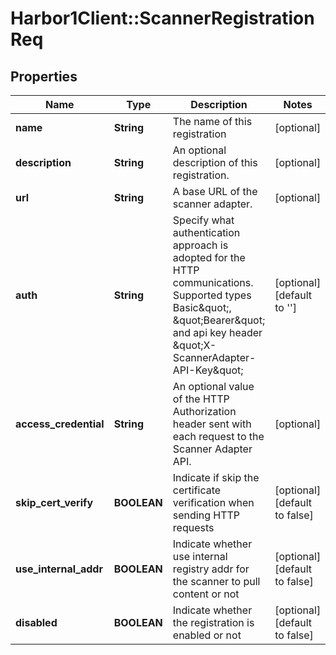 # Harbor1Client::ScannerRegistrationReq

## Properties
Name | Type | Description | Notes
------------ | ------------- | ------------- | -------------
**name** | **String** | The name of this registration | [optional] 
**description** | **String** | An optional description of this registration. | [optional] 
**url** | **String** | A base URL of the scanner adapter. | [optional] 
**auth** | **String** | Specify what authentication approach is adopted for the HTTP communications. Supported types Basic\&quot;, \&quot;Bearer\&quot; and api key header \&quot;X-ScannerAdapter-API-Key\&quot;  | [optional] [default to &#39;&#39;]
**access_credential** | **String** | An optional value of the HTTP Authorization header sent with each request to the Scanner Adapter API.  | [optional] 
**skip_cert_verify** | **BOOLEAN** | Indicate if skip the certificate verification when sending HTTP requests | [optional] [default to false]
**use_internal_addr** | **BOOLEAN** | Indicate whether use internal registry addr for the scanner to pull content or not | [optional] [default to false]
**disabled** | **BOOLEAN** | Indicate whether the registration is enabled or not | [optional] [default to false]


